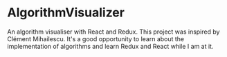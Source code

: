 # AlgorithmVisualizer
An algorithm visualiser with React and Redux.
This project was inspired by Clément Mihailescu.
It's a good opportunity to learn about the implementation of algorithms and learn Redux and React while I am at it.
